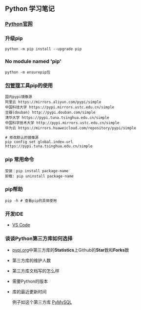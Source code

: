 ## Python 学习笔记

### [Python官网]( https://www.python.org/ )

### 升级pip

```
python -m pip install --upgrade pip
```

### No module named 'pip'

```
python -m ensurepip包
```

### [包管理](https://pypi.org/)工具pip的使用

```
国内pypi镜像源
阿里云 https://mirrors.aliyun.com/pypi/simple
中国科技大学 https://pypi.mirrors.ustc.edu.cn/simple
豆瓣(douban) http://pypi.douban.com/simple
清华大学 https://pypi.tuna.tsinghua.edu.cn/simple
中国科学技术大学 http://pypi.mirrors.ustc.edu.cn/simple
华为云 https://mirrors.huaweicloud.com/repository/pypi/simple

# 修改默认的镜像源
pip config set global.index-url https://pypi.tuna.tsinghua.edu.cn/simple
```

### pip 常用命令

```
安装：pip install package-name
卸载: pip uninstall package-name
```

### pip帮助

```
pip -h # 查看pip的具体使用
```

### 开发IDE

- [VS Code]( https://code.visualstudio.com/ )

### 谈谈Python第三方库如何选择

- [pypi.org]( https://pypi.org/ )中第三方库的**Statistics**上Github的**Star**数和**Forks**数

- 第三方库的维护人数

- 第三方库文档写的怎么样

- 需要Python的版本

- 库的最近更新时间

  例子如这个第三方库 [PyMySQL](https://pypi.org/project/PyMySQL/)

